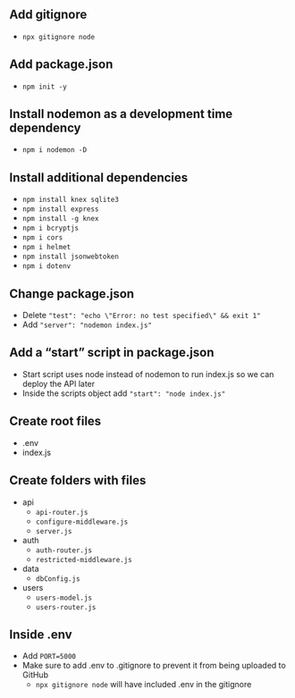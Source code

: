 ## Add gitignore
- `npx gitignore node`

## Add package.json
- `npm init -y`

## Install nodemon as a development time dependency
- `npm i nodemon -D`

## Install additional dependencies
- `npm install knex sqlite3`
- `npm install express`
- `npm install -g knex`
- `npm i bcryptjs`
- `npm i cors`
- `npm i helmet`
- `npm install jsonwebtoken`
- `npm i dotenv`

## Change package.json
- Delete `"test": "echo \"Error: no test specified\" && exit 1"`
- Add `"server": "nodemon index.js"`

## Add a “start” script in package.json
- Start script uses node instead of nodemon to run index.js so we can deploy the API later
- Inside the scripts object add `"start": "node index.js"`

## Create root files
- .env
- index.js

## Create folders with files
- api
    * `api-router.js`
    * `configure-middleware.js`
    * `server.js`
- auth
    * `auth-router.js`
    * `restricted-middleware.js`
- data
    * `dbConfig.js`
- users
    * `users-model.js`
    * `users-router.js`

## Inside .env
- Add `PORT=5000`
- Make sure to add .env to .gitignore to prevent it from being uploaded to GitHub
    * `npx gitignore node` will have included .env in the gitignore
